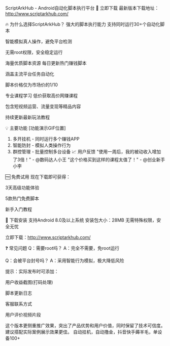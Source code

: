 ScriptArkHub - Android自动化脚本执行平台
🚀 立即下载
最新版本下载地址：http://www.scriptarkhub.com/

🔥 为什么选择ScriptArkHub？
强大的脚本执行能力
支持同时运行30+个自动化脚本

智能模拟真人操作，避免平台检测

无需root权限，安全稳定运行

海量优质脚本资源
每日更新热门赚钱脚本

涵盖主流平台任务自动化

脚本价格仅为市场价的1/10

专业课程学习
低价获取高价网赚课程

包含短视频运营、流量变现等精品内容

持续更新最新玩法教程

💡 主要功能
[功能演示GIF位置]
1. 多开挂机 - 同时运行多个赚钱APP
2. 智能防封 - 模拟人类操作行为
3. 群控管理 - 批量控制多台设备
📈 用户反馈
"使用一周后，我的被动收入增加了3倍！" - @数码达人小王
"这个价格买到这样的课程太值了！" - @创业新手小李

🆓 免费试用
现在下载即可获得：

3天高级功能体验

5款热门免费脚本

新手入门教程

📲 下载安装
支持Android 8.0及以上系统
安装包大小：28MB
无需特殊权限，安全无忧

立即下载：http://www.scriptarkhub.com/

❓ 常见问题
Q：需要root吗？
A：完全不需要，免root运行

Q：会被平台封号吗？
A：采用智能行为模拟，极大降低风险

提示：实际发布时可添加：

用户收益截图(打码处理)

脚本更新日志

客服联系方式

用户评价视频片段

这个版本更侧重推广效果，突出了产品优势和用户价值，同时保留了技术可信度。建议搭配实际案例展示效果更佳。
自动挂机，自动撸金，抖音快手薅羊毛，单设备100+
